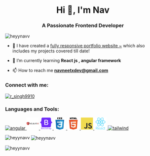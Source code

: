 <h1 align="center">Hi 👋, I'm Nav</h1>
<h3 align="center">A Passionate Frontend Developer</h3>

<p align="left"> <img src="https://komarev.com/ghpvc/?username=heyynavv&label=Profile%20views&color=0e75b6&style=flat" alt="heyynavv" /> </p>

- 🔭 I have created a [fully responsive portfolio website ~](https://heyynavv.github.io/Navneets-Site/) which also includes my projects covered till date!

- 🌱 I’m currently learning **React js , angular framework**

- 📫 How to reach me **navneetxdev@gmail.com**

<h3 align="left">Connect with me:</h3>
<p align="left">
<a href="https://twitter.com/r_singh9910" target="blank"><img align="center" src="https://raw.githubusercontent.com/rahuldkjain/github-profile-readme-generator/master/src/images/icons/Social/twitter.svg" alt="r_singh9910" height="30" width="40" /></a>
</p>

<h3 align="left">Languages and Tools:</h3>
<p align="left"> <a href="https://angular.io" target="_blank" rel="noreferrer"> <img src="https://angular.io/assets/images/logos/angular/angular.svg" alt="angular" width="40" height="40"/> </a> <a href="https://angular.io" target="_blank" rel="noreferrer"> <img src="https://raw.githubusercontent.com/devicons/devicon/master/icons/angularjs/angularjs-original-wordmark.svg" alt="angularjs" width="40" height="40"/> </a> <a href="https://getbootstrap.com" target="_blank" rel="noreferrer"> <img src="https://raw.githubusercontent.com/devicons/devicon/master/icons/bootstrap/bootstrap-plain-wordmark.svg" alt="bootstrap" width="40" height="40"/> </a> <a href="https://www.w3schools.com/css/" target="_blank" rel="noreferrer"> <img src="https://raw.githubusercontent.com/devicons/devicon/master/icons/css3/css3-original-wordmark.svg" alt="css3" width="40" height="40"/> </a> <a href="https://www.w3.org/html/" target="_blank" rel="noreferrer"> <img src="https://raw.githubusercontent.com/devicons/devicon/master/icons/html5/html5-original-wordmark.svg" alt="html5" width="40" height="40"/> </a> <a href="https://developer.mozilla.org/en-US/docs/Web/JavaScript" target="_blank" rel="noreferrer"> <img src="https://raw.githubusercontent.com/devicons/devicon/master/icons/javascript/javascript-original.svg" alt="javascript" width="40" height="40"/> </a> <a href="https://reactjs.org/" target="_blank" rel="noreferrer"> <img src="https://raw.githubusercontent.com/devicons/devicon/master/icons/react/react-original-wordmark.svg" alt="react" width="40" height="40"/> </a> <a href="https://tailwindcss.com/" target="_blank" rel="noreferrer"> <img src="https://www.vectorlogo.zone/logos/tailwindcss/tailwindcss-icon.svg" alt="tailwind" width="40" height="40"/> </a> </p>

<p><img align="left" src="https://github-readme-stats.vercel.app/api/top-langs?username=heyynavv&show_icons=true&locale=en&layout=compact" alt="heyynavv" /></p>

<p>&nbsp;<img align="center" src="https://github-readme-stats.vercel.app/api?username=heyynavv&show_icons=true&locale=en" alt="heyynavv" /></p>

<p><img align="center" src="https://github-readme-streak-stats.herokuapp.com/?user=heyynavv&" alt="heyynavv" /></p>
